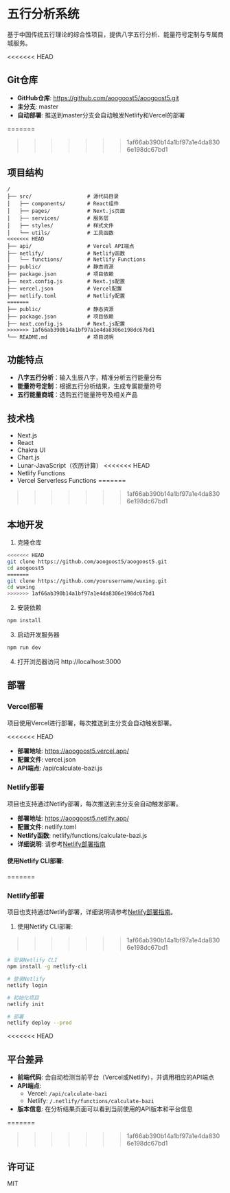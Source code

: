 # 五行分析系统

基于中国传统五行理论的综合性项目，提供八字五行分析、能量符号定制与专属商城服务。

<<<<<<< HEAD
## Git仓库

- **GitHub仓库**: https://github.com/aoogoost5/aoogoost5.git
- **主分支**: master
- **自动部署**: 推送到master分支会自动触发Netlify和Vercel的部署

=======
>>>>>>> 1af66ab390b14a1bf97a1e4da8306e198dc67bd1
## 项目结构

```
/
├── src/                  # 源代码目录
│   ├── components/       # React组件
│   ├── pages/            # Next.js页面
│   ├── services/         # 服务层
│   ├── styles/           # 样式文件
│   └── utils/            # 工具函数
<<<<<<< HEAD
├── api/                  # Vercel API端点
├── netlify/              # Netlify函数
│   └── functions/        # Netlify Functions
├── public/               # 静态资源
├── package.json          # 项目依赖
├── next.config.js        # Next.js配置
├── vercel.json           # Vercel配置
├── netlify.toml          # Netlify配置
=======
├── public/               # 静态资源
├── package.json          # 项目依赖
├── next.config.js        # Next.js配置
>>>>>>> 1af66ab390b14a1bf97a1e4da8306e198dc67bd1
└── README.md             # 项目说明
```

## 功能特点

- **八字五行分析**：输入生辰八字，精准分析五行能量分布
- **能量符号定制**：根据五行分析结果，生成专属能量符号
- **五行能量商城**：选购五行能量符号及相关产品

## 技术栈

- Next.js
- React
- Chakra UI
- Chart.js
- Lunar-JavaScript（农历计算）
<<<<<<< HEAD
- Netlify Functions
- Vercel Serverless Functions
=======
>>>>>>> 1af66ab390b14a1bf97a1e4da8306e198dc67bd1

## 本地开发

1. 克隆仓库
```bash
<<<<<<< HEAD
git clone https://github.com/aoogoost5/aoogoost5.git
cd aoogoost5
=======
git clone https://github.com/yourusername/wuxing.git
cd wuxing
>>>>>>> 1af66ab390b14a1bf97a1e4da8306e198dc67bd1
```

2. 安装依赖
```bash
npm install
```

3. 启动开发服务器
```bash
npm run dev
```

4. 打开浏览器访问 http://localhost:3000

## 部署

### Vercel部署
项目使用Vercel进行部署，每次推送到主分支会自动触发部署。

<<<<<<< HEAD
- **部署地址**: https://aoogoost5.vercel.app/
- **配置文件**: vercel.json
- **API端点**: /api/calculate-bazi.js

### Netlify部署
项目也支持通过Netlify部署，每次推送到主分支会自动触发部署。

- **部署地址**: https://aoogoost5.netlify.app/
- **配置文件**: netlify.toml
- **Netlify函数**: netlify/functions/calculate-bazi.js
- **详细说明**: 请参考[Netlify部署指南](./NETLIFY-DEPLOY-GUIDE.md)

#### 使用Netlify CLI部署:
=======
### Netlify部署
项目也支持通过Netlify部署，详细说明请参考[Netlify部署指南](./NETLIFY-DEPLOY.md)。

1. 使用Netlify CLI部署:
>>>>>>> 1af66ab390b14a1bf97a1e4da8306e198dc67bd1
```bash
# 安装Netlify CLI
npm install -g netlify-cli

# 登录Netlify
netlify login

# 初始化项目
netlify init

# 部署
netlify deploy --prod
```

<<<<<<< HEAD
## 平台差异

- **前端代码**: 会自动检测当前平台（Vercel或Netlify），并调用相应的API端点
- **API端点**: 
  - Vercel: `/api/calculate-bazi`
  - Netlify: `/.netlify/functions/calculate-bazi`
- **版本信息**: 在分析结果页面可以看到当前使用的API版本和平台信息

=======
>>>>>>> 1af66ab390b14a1bf97a1e4da8306e198dc67bd1
## 许可证

MIT 
